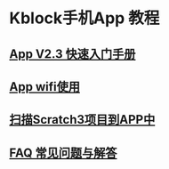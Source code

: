 # Kblock手机App 教程
## [App V2.3 快速入门手册](./AppQuickStart.md)
## [App wifi使用](./AppWifiGuide.md)
## [扫描Scratch3项目到APP中](./ScanSB3Project.md)
## [FAQ 常见问题与解答](./FAQ.md)
